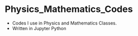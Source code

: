 # Physics_Mathematics_Codes
- Codes I use in Physics and Mathematics Classes. 
- Written in Jupyter Python
